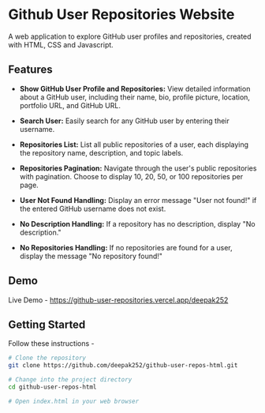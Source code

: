 <!-- Page no. will be 10 if pageNo not in [10,20,50,100] -->
# Github User Repositories Website

A web application to explore GitHub user profiles and repositories, created with HTML, CSS and Javascript.

## Features

- **Show GitHub User Profile and Repositories:** View detailed information about a GitHub user, including their name, bio, profile picture, location, portfolio URL, and GitHub URL.

- **Search User:** Easily search for any GitHub user by entering their username.

- **Repositories List:** List all public repositories of a user, each displaying the repository name, description, and topic labels.

- **Repositories Pagination:** Navigate through the user's public repositories with pagination. Choose to display 10, 20, 50, or 100 repositories per page.

- **User Not Found Handling:** Display an error message "User not found!" if the entered GitHub username does not exist.

- **No Description Handling:** If a repository has no description, display "No description."

- **No Repositories Handling:** If no repositories are found for a user, display the message "No repository found!"

## Demo

Live Demo - https://github-user-repositories.vercel.app/deepak252

## Getting Started

Follow these instructions - 

```bash
# Clone the repository
git clone https://github.com/deepak252/github-user-repos-html.git

# Change into the project directory
cd github-user-repos-html

# Open index.html in your web browser
